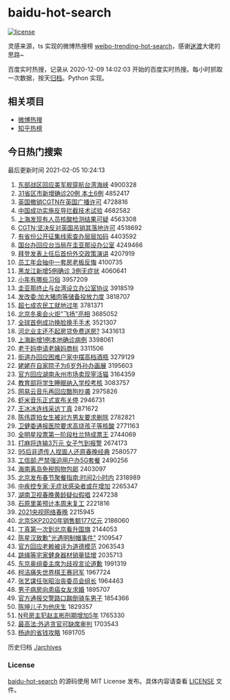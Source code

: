 # baidu-hot-search

[![license](https://img.shields.io/github/license/Arrackisarookie/baidu-hot-search)](https://github.com/Arrackisarookie/baidu-hot-search/blob/master/LICENSE)

灵感来源，ts 实现的微博热搜榜 [weibo-trending-hot-search](https://github.com/justjavac/weibo-trending-hot-search)，感谢[迷渡](https://github.com/justjavac)大佬的思路~

百度实时热搜，记录从 2020-12-09 14:02:03 开始的百度实时热搜。每小时抓取一次数据，按天[归档](./archives)。Python 实现。

## 相关项目
+ [微博热搜](https://github.com/Arrackisarookie/weibo-hot-search)
+ [知乎热榜](https://github.com/Arrackisarookie/zhihu-top-search)

## 今日热门搜索

<!-- Rank Begin -->

最后更新时间 2021-02-05 10:24:13

1. [东部战区回应美军舰穿航台湾海峡](http://www.baidu.com/baidu?cl=3&tn=SE_baiduhomet8_jmjb7mjw&rsv_dl=fyb_top&fr=top1000&wd=%B6%AB%B2%BF%D5%BD%C7%F8%BB%D8%D3%A6%C3%C0%BE%FC%BD%A2%B4%A9%BA%BD%CC%A8%CD%E5%BA%A3%CF%BF) 4900328
1. [31省区市新增确诊20例 本土6例](http://www.baidu.com/baidu?cl=3&tn=SE_baiduhomet8_jmjb7mjw&rsv_dl=fyb_top&fr=top1000&wd=31%CA%A1%C7%F8%CA%D0%D0%C2%D4%F6%C8%B7%D5%EF20%C0%FD%20%B1%BE%CD%C16%C0%FD) 4852417
1. [英国撤销CGTN在英国广播许可](http://www.baidu.com/baidu?cl=3&tn=SE_baiduhomet8_jmjb7mjw&rsv_dl=fyb_top&fr=top1000&wd=%D3%A2%B9%FA%B3%B7%CF%FACGTN%D4%DA%D3%A2%B9%FA%B9%E3%B2%A5%D0%ED%BF%C9) 4728816
1. [中国成功实施反导拦截技术试验](http://www.baidu.com/baidu?cl=3&tn=SE_baiduhomet8_jmjb7mjw&rsv_dl=fyb_top&fr=top1000&wd=%D6%D0%B9%FA%B3%C9%B9%A6%CA%B5%CA%A9%B7%B4%B5%BC%C0%B9%BD%D8%BC%BC%CA%F5%CA%D4%D1%E9) 4682582
1. [上海发现有人员核酸检测结果可疑](http://www.baidu.com/baidu?cl=3&tn=SE_baiduhomet8_jmjb7mjw&rsv_dl=fyb_top&fr=top1000&wd=%C9%CF%BA%A3%B7%A2%CF%D6%D3%D0%C8%CB%D4%B1%BA%CB%CB%E1%BC%EC%B2%E2%BD%E1%B9%FB%BF%C9%D2%C9) 4563308
1. [CGTN:坚决反对英国吊销其落地许可](http://www.baidu.com/baidu?cl=3&tn=SE_baiduhomet8_jmjb7mjw&rsv_dl=fyb_top&fr=top1000&wd=CGTN%3A%BC%E1%BE%F6%B7%B4%B6%D4%D3%A2%B9%FA%B5%F5%CF%FA%C6%E4%C2%E4%B5%D8%D0%ED%BF%C9) 4518692
1. [有省份公开征集线索查办层层加码](http://www.baidu.com/baidu?cl=3&tn=SE_baiduhomet8_jmjb7mjw&rsv_dl=fyb_top&fr=top1000&wd=%D3%D0%CA%A1%B7%DD%B9%AB%BF%AA%D5%F7%BC%AF%CF%DF%CB%F7%B2%E9%B0%EC%B2%E3%B2%E3%BC%D3%C2%EB) 4403592
1. [国台办回应台当局在圭亚那设办公室](http://www.baidu.com/baidu?cl=3&tn=SE_baiduhomet8_jmjb7mjw&rsv_dl=fyb_top&fr=top1000&wd=%B9%FA%CC%A8%B0%EC%BB%D8%D3%A6%CC%A8%B5%B1%BE%D6%D4%DA%B9%E7%D1%C7%C4%C7%C9%E8%B0%EC%B9%AB%CA%D2) 4249466
1. [拜登发表上任后首份外交政策演讲](http://www.baidu.com/baidu?cl=3&tn=SE_baiduhomet8_jmjb7mjw&rsv_dl=fyb_top&fr=top1000&wd=%B0%DD%B5%C7%B7%A2%B1%ED%C9%CF%C8%CE%BA%F3%CA%D7%B7%DD%CD%E2%BD%BB%D5%FE%B2%DF%D1%DD%BD%B2) 4207919
1. [员工年会抽中一套房老板反悔](http://www.baidu.com/baidu?cl=3&tn=SE_baiduhomet8_jmjb7mjw&rsv_dl=fyb_top&fr=top1000&wd=%D4%B1%B9%A4%C4%EA%BB%E1%B3%E9%D6%D0%D2%BB%CC%D7%B7%BF%C0%CF%B0%E5%B7%B4%BB%DA) 4100735
1. [黑龙江新增5例确诊 3例无症状](http://www.baidu.com/baidu?cl=3&tn=SE_baiduhomet8_jmjb7mjw&rsv_dl=fyb_top&fr=top1000&wd=%BA%DA%C1%FA%BD%AD%D0%C2%D4%F65%C0%FD%C8%B7%D5%EF%203%C0%FD%CE%DE%D6%A2%D7%B4) 4060641
1. [小年有哪些习俗](http://www.baidu.com/baidu?cl=3&tn=SE_baiduhomet8_jmjb7mjw&rsv_dl=fyb_top&fr=top1000&wd=%D0%A1%C4%EA%D3%D0%C4%C4%D0%A9%CF%B0%CB%D7) 3957209
1. [圭亚那终止与台湾设立办公室协议](http://www.baidu.com/baidu?cl=3&tn=SE_baiduhomet8_jmjb7mjw&rsv_dl=fyb_top&fr=top1000&wd=%B9%E7%D1%C7%C4%C7%D6%D5%D6%B9%D3%EB%CC%A8%CD%E5%C9%E8%C1%A2%B0%EC%B9%AB%CA%D2%D0%AD%D2%E9) 3918519
1. [发改委:加大猪肉等储备投放力度](http://www.baidu.com/baidu?cl=3&tn=SE_baiduhomet8_jmjb7mjw&rsv_dl=fyb_top&fr=top1000&wd=%B7%A2%B8%C4%CE%AF%3A%BC%D3%B4%F3%D6%ED%C8%E2%B5%C8%B4%A2%B1%B8%CD%B6%B7%C5%C1%A6%B6%C8) 3818707
1. [超七成农民工就地过年](http://www.baidu.com/baidu?cl=3&tn=SE_baiduhomet8_jmjb7mjw&rsv_dl=fyb_top&fr=top1000&wd=%B3%AC%C6%DF%B3%C9%C5%A9%C3%F1%B9%A4%BE%CD%B5%D8%B9%FD%C4%EA) 3781371
1. [北京冬奥会火炬"飞扬"亮相](http://www.baidu.com/baidu?cl=3&tn=SE_baiduhomet8_jmjb7mjw&rsv_dl=fyb_top&fr=top1000&wd=%B1%B1%BE%A9%B6%AC%B0%C2%BB%E1%BB%F0%BE%E6%22%B7%C9%D1%EF%22%C1%C1%CF%E0) 3685052
1. [全球首例成功换脸换手手术](http://www.baidu.com/baidu?cl=3&tn=SE_baiduhomet8_jmjb7mjw&rsv_dl=fyb_top&fr=top1000&wd=%C8%AB%C7%F2%CA%D7%C0%FD%B3%C9%B9%A6%BB%BB%C1%B3%BB%BB%CA%D6%CA%D6%CA%F5) 3521307
1. [河北业主还不起房贷免费送房?](http://www.baidu.com/baidu?cl=3&tn=SE_baiduhomet8_jmjb7mjw&rsv_dl=fyb_top&fr=top1000&wd=%BA%D3%B1%B1%D2%B5%D6%F7%BB%B9%B2%BB%C6%F0%B7%BF%B4%FB%C3%E2%B7%D1%CB%CD%B7%BF%3F) 3431613
1. [上海新增1例本地确诊病例](http://www.baidu.com/baidu?cl=3&tn=SE_baiduhomet8_jmjb7mjw&rsv_dl=fyb_top&fr=top1000&wd=%C9%CF%BA%A3%D0%C2%D4%F61%C0%FD%B1%BE%B5%D8%C8%B7%D5%EF%B2%A1%C0%FD) 3398061
1. [老干妈申请老姨妈商标](http://www.baidu.com/baidu?cl=3&tn=SE_baiduhomet8_jmjb7mjw&rsv_dl=fyb_top&fr=top1000&wd=%C0%CF%B8%C9%C2%E8%C9%EA%C7%EB%C0%CF%D2%CC%C2%E8%C9%CC%B1%EA) 3311506
1. [街道办回应困难户家中摆高档酒瓶](http://www.baidu.com/baidu?cl=3&tn=SE_baiduhomet8_jmjb7mjw&rsv_dl=fyb_top&fr=top1000&wd=%BD%D6%B5%C0%B0%EC%BB%D8%D3%A6%C0%A7%C4%D1%BB%A7%BC%D2%D6%D0%B0%DA%B8%DF%B5%B5%BE%C6%C6%BF) 3279129
1. [姥姥在自家院子为6岁外孙办画展](http://www.baidu.com/baidu?cl=3&tn=SE_baiduhomet8_jmjb7mjw&rsv_dl=fyb_top&fr=top1000&wd=%C0%D1%C0%D1%D4%DA%D7%D4%BC%D2%D4%BA%D7%D3%CE%AA6%CB%EA%CD%E2%CB%EF%B0%EC%BB%AD%D5%B9) 3195603
1. [官方回应湖南永州市场卖现宰活猫](http://www.baidu.com/baidu?cl=3&tn=SE_baiduhomet8_jmjb7mjw&rsv_dl=fyb_top&fr=top1000&wd=%B9%D9%B7%BD%BB%D8%D3%A6%BA%FE%C4%CF%D3%C0%D6%DD%CA%D0%B3%A1%C2%F4%CF%D6%D4%D7%BB%EE%C3%A8) 3164359
1. [教育部将学生睡眠纳入学校考核](http://www.baidu.com/baidu?cl=3&tn=SE_baiduhomet8_jmjb7mjw&rsv_dl=fyb_top&fr=top1000&wd=%BD%CC%D3%FD%B2%BF%BD%AB%D1%A7%C9%FA%CB%AF%C3%DF%C4%C9%C8%EB%D1%A7%D0%A3%BF%BC%BA%CB) 3083757
1. [网易云音乐再回应酷狗抄袭](http://www.baidu.com/baidu?cl=3&tn=SE_baiduhomet8_jmjb7mjw&rsv_dl=fyb_top&fr=top1000&wd=%CD%F8%D2%D7%D4%C6%D2%F4%C0%D6%D4%D9%BB%D8%D3%A6%BF%E1%B9%B7%B3%AD%CF%AE) 2975826
1. [虾米音乐正式宣布关停](http://www.baidu.com/baidu?cl=3&tn=SE_baiduhomet8_jmjb7mjw&rsv_dl=fyb_top&fr=top1000&wd=%CF%BA%C3%D7%D2%F4%C0%D6%D5%FD%CA%BD%D0%FB%B2%BC%B9%D8%CD%A3) 2946731
1. [王冰冰连线采访丁真](http://www.baidu.com/baidu?cl=3&tn=SE_baiduhomet8_jmjb7mjw&rsv_dl=fyb_top&fr=top1000&wd=%CD%F5%B1%F9%B1%F9%C1%AC%CF%DF%B2%C9%B7%C3%B6%A1%D5%E6) 2871672
1. [陈伟霆拍女生被对方男友要求删除](http://www.baidu.com/baidu?cl=3&tn=SE_baiduhomet8_jmjb7mjw&rsv_dl=fyb_top&fr=top1000&wd=%B3%C2%CE%B0%F6%AA%C5%C4%C5%AE%C9%FA%B1%BB%B6%D4%B7%BD%C4%D0%D3%D1%D2%AA%C7%F3%C9%BE%B3%FD) 2782821
1. [卫健委通报医院要求高烧孩子等核酸](http://www.baidu.com/baidu?cl=3&tn=SE_baiduhomet8_jmjb7mjw&rsv_dl=fyb_top&fr=top1000&wd=%CE%C0%BD%A1%CE%AF%CD%A8%B1%A8%D2%BD%D4%BA%D2%AA%C7%F3%B8%DF%C9%D5%BA%A2%D7%D3%B5%C8%BA%CB%CB%E1) 2771163
1. [全明星投票第一阶段杜兰特成票王](http://www.baidu.com/baidu?cl=3&tn=SE_baiduhomet8_jmjb7mjw&rsv_dl=fyb_top&fr=top1000&wd=%C8%AB%C3%F7%D0%C7%CD%B6%C6%B1%B5%DA%D2%BB%BD%D7%B6%CE%B6%C5%C0%BC%CC%D8%B3%C9%C6%B1%CD%F5) 2744069
1. [打麻将连输3万元 女子气到报警](http://www.baidu.com/baidu?cl=3&tn=SE_baiduhomet8_jmjb7mjw&rsv_dl=fyb_top&fr=top1000&wd=%B4%F2%C2%E9%BD%AB%C1%AC%CA%E43%CD%F2%D4%AA%20%C5%AE%D7%D3%C6%F8%B5%BD%B1%A8%BE%AF) 2674173
1. [95后非遗传人捏面人还原春晚经典](http://www.baidu.com/baidu?cl=3&tn=SE_baiduhomet8_jmjb7mjw&rsv_dl=fyb_top&fr=top1000&wd=95%BA%F3%B7%C7%D2%C5%B4%AB%C8%CB%C4%F3%C3%E6%C8%CB%BB%B9%D4%AD%B4%BA%CD%ED%BE%AD%B5%E4) 2580577
1. [工信部:严禁强迫用户办5G套餐](http://www.baidu.com/baidu?cl=3&tn=SE_baiduhomet8_jmjb7mjw&rsv_dl=fyb_top&fr=top1000&wd=%B9%A4%D0%C5%B2%BF%3A%D1%CF%BD%FB%C7%BF%C6%C8%D3%C3%BB%A7%B0%EC5G%CC%D7%B2%CD) 2490256
1. [海南离岛免税购物包邮](http://www.baidu.com/baidu?cl=3&tn=SE_baiduhomet8_jmjb7mjw&rsv_dl=fyb_top&fr=top1000&wd=%BA%A3%C4%CF%C0%EB%B5%BA%C3%E2%CB%B0%B9%BA%CE%EF%B0%FC%D3%CA) 2403097
1. [北京发布春节聚餐指南:时间2小时内](http://www.baidu.com/baidu?cl=3&tn=SE_baiduhomet8_jmjb7mjw&rsv_dl=fyb_top&fr=top1000&wd=%B1%B1%BE%A9%B7%A2%B2%BC%B4%BA%BD%DA%BE%DB%B2%CD%D6%B8%C4%CF%3A%CA%B1%BC%E42%D0%A1%CA%B1%C4%DA) 2318989
1. [中疾控专家:无症状感染者或在增加](http://www.baidu.com/baidu?cl=3&tn=SE_baiduhomet8_jmjb7mjw&rsv_dl=fyb_top&fr=top1000&wd=%D6%D0%BC%B2%BF%D8%D7%A8%BC%D2%3A%CE%DE%D6%A2%D7%B4%B8%D0%C8%BE%D5%DF%BB%F2%D4%DA%D4%F6%BC%D3) 2265347
1. [湖南卫视春晚黄龄疑似假唱](http://www.baidu.com/baidu?cl=3&tn=SE_baiduhomet8_jmjb7mjw&rsv_dl=fyb_top&fr=top1000&wd=%BA%FE%C4%CF%CE%C0%CA%D3%B4%BA%CD%ED%BB%C6%C1%E4%D2%C9%CB%C6%BC%D9%B3%AA) 2247238
1. [石原里美预计本周末复工](http://www.baidu.com/baidu?cl=3&tn=SE_baiduhomet8_jmjb7mjw&rsv_dl=fyb_top&fr=top1000&wd=%CA%AF%D4%AD%C0%EF%C3%C0%D4%A4%BC%C6%B1%BE%D6%DC%C4%A9%B8%B4%B9%A4) 2221816
1. [2021央视网络春晚](http://www.baidu.com/baidu?cl=3&tn=SE_baiduhomet8_jmjb7mjw&rsv_dl=fyb_top&fr=top1000&wd=2021%D1%EB%CA%D3%CD%F8%C2%E7%B4%BA%CD%ED) 2215945
1. [北京SKP2020年销售额177亿元](http://www.baidu.com/baidu?cl=3&tn=SE_baiduhomet8_jmjb7mjw&rsv_dl=fyb_top&fr=top1000&wd=%B1%B1%BE%A9SKP2020%C4%EA%CF%FA%CA%DB%B6%EE177%D2%DA%D4%AA) 2186060
1. [丁真第一次到北京看升国旗](http://www.baidu.com/baidu?cl=3&tn=SE_baiduhomet8_jmjb7mjw&rsv_dl=fyb_top&fr=top1000&wd=%B6%A1%D5%E6%B5%DA%D2%BB%B4%CE%B5%BD%B1%B1%BE%A9%BF%B4%C9%FD%B9%FA%C6%EC) 2144053
1. [陈星汉致歉"光遇明制帽事件"](http://www.baidu.com/baidu?cl=3&tn=SE_baiduhomet8_jmjb7mjw&rsv_dl=fyb_top&fr=top1000&wd=%B3%C2%D0%C7%BA%BA%D6%C2%C7%B8%22%B9%E2%D3%F6%C3%F7%D6%C6%C3%B1%CA%C2%BC%FE%22) 2109547
1. [官方回应老赖被评为道德模范](http://www.baidu.com/baidu?cl=3&tn=SE_baiduhomet8_jmjb7mjw&rsv_dl=fyb_top&fr=top1000&wd=%B9%D9%B7%BD%BB%D8%D3%A6%C0%CF%C0%B5%B1%BB%C6%C0%CE%AA%B5%C0%B5%C2%C4%A3%B7%B6) 2063543
1. [跳绳等宅家健身器材销量猛增](http://www.baidu.com/baidu?cl=3&tn=SE_baiduhomet8_jmjb7mjw&rsv_dl=fyb_top&fr=top1000&wd=%CC%F8%C9%FE%B5%C8%D5%AC%BC%D2%BD%A1%C9%ED%C6%F7%B2%C4%CF%FA%C1%BF%C3%CD%D4%F6) 2035713
1. [东京奥组委主席为歧视言论道歉](http://www.baidu.com/baidu?cl=3&tn=SE_baiduhomet8_jmjb7mjw&rsv_dl=fyb_top&fr=top1000&wd=%B6%AB%BE%A9%B0%C2%D7%E9%CE%AF%D6%F7%CF%AF%CE%AA%C6%E7%CA%D3%D1%D4%C2%DB%B5%C0%C7%B8) 1991319
1. [柯洁痛失世界棋王赛冠军](http://www.baidu.com/baidu?cl=3&tn=SE_baiduhomet8_jmjb7mjw&rsv_dl=fyb_top&fr=top1000&wd=%BF%C2%BD%E0%CD%B4%CA%A7%CA%C0%BD%E7%C6%E5%CD%F5%C8%FC%B9%DA%BE%FC) 1967724
1. [张艺谋任张昭治丧委员会组长](http://www.baidu.com/baidu?cl=3&tn=SE_baiduhomet8_jmjb7mjw&rsv_dl=fyb_top&fr=top1000&wd=%D5%C5%D2%D5%C4%B1%C8%CE%D5%C5%D5%D1%D6%CE%C9%A5%CE%AF%D4%B1%BB%E1%D7%E9%B3%A4) 1964463
1. [男子病房向患癌女友求婚](http://www.baidu.com/baidu?cl=3&tn=SE_baiduhomet8_jmjb7mjw&rsv_dl=fyb_top&fr=top1000&wd=%C4%D0%D7%D3%B2%A1%B7%BF%CF%F2%BB%BC%B0%A9%C5%AE%D3%D1%C7%F3%BB%E9) 1895707
1. [官方通报交警路口踹倒骑车男子](http://www.baidu.com/baidu?cl=3&tn=SE_baiduhomet8_jmjb7mjw&rsv_dl=fyb_top&fr=top1000&wd=%B9%D9%B7%BD%CD%A8%B1%A8%BD%BB%BE%AF%C2%B7%BF%DA%F5%DF%B5%B9%C6%EF%B3%B5%C4%D0%D7%D3) 1854366
1. [陈坤儿子为他庆生](http://www.baidu.com/baidu?cl=3&tn=SE_baiduhomet8_jmjb7mjw&rsv_dl=fyb_top&fr=top1000&wd=%B3%C2%C0%A4%B6%F9%D7%D3%CE%AA%CB%FB%C7%EC%C9%FA) 1829357
1. [N号房主犯赵主彬刑期增加5年](http://www.baidu.com/baidu?cl=3&tn=SE_baiduhomet8_jmjb7mjw&rsv_dl=fyb_top&fr=top1000&wd=N%BA%C5%B7%BF%D6%F7%B7%B8%D5%D4%D6%F7%B1%F2%D0%CC%C6%DA%D4%F6%BC%D35%C4%EA) 1765330
1. [最高法:外逃贪官可缺席审判](http://www.baidu.com/baidu?cl=3&tn=SE_baiduhomet8_jmjb7mjw&rsv_dl=fyb_top&fr=top1000&wd=%D7%EE%B8%DF%B7%A8%3A%CD%E2%CC%D3%CC%B0%B9%D9%BF%C9%C8%B1%CF%AF%C9%F3%C5%D0) 1703543
1. [杨迪的省钱攻略](http://www.baidu.com/baidu?cl=3&tn=SE_baiduhomet8_jmjb7mjw&rsv_dl=fyb_top&fr=top1000&wd=%D1%EE%B5%CF%B5%C4%CA%A1%C7%AE%B9%A5%C2%D4) 1691705
<!-- Rank End -->

历史归档 [./archives](./archives)

### License

[baidu-hot-search](https://github.com/Arrackisarookie/baidu-hot-search) 的源码使用 MIT License 发布。具体内容请查看 [LICENSE](./LICENSE) 文件。
